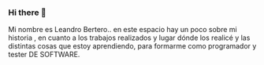 ### Hi there 👋 
Mi nombre es Leandro Bertero.. en este espacio hay un poco sobre mi historia , en cuanto a los trabajos realizados y lugar dónde los realicé y las distintas cosas que estoy aprendiendo, para formarme  como programador y tester DE SOFTWARE. 

<!--
**LeaBertero/LeaBertero** is a ✨ _special_ ✨ repository because its `README.md` (this file) appears on your GitHub profile.

Here are some ideas to get you started:

- 🔭 I’m currently working on ... 
- 🌱 I’m currently learning ...los fundamentos básicos de la programación en sus diferentes estructuras, con el programa Psein (Escribir, leer, asignar, Si-Entonces, Según, Mientras, Repetir, Para, Sub Proceso. En continuación al conocimiento y aprendizaje de estas estructuras basicas de programación, seguí con el lenguaje de C# trabajando en Visual Studio, aplicando los conocimientos anteriores y estructuras ya vistas en  Pseint (Pseudocodigo). Trabajando esta vez con  formularios windows, creando proyectos y repositorios para posteriormente aplicar conocimientos en lo que se llama FrontEnd(Parte visual para el usuario final), luego siguiendo con comunicaciones desde FrontEnd a Backend. 
 👯 I’m looking to collaborate on ... Testing (Muy pronto comenzaré un curso, donde adquiriré todos estos conocimientos que me permiten testear aplicaciones y paginas web, para luego reportados estos inconvenientes  a los desarrolladores para que puedan corregir y mejorar el funcionamiento del software).  
Me estoy formando como programador , realicé un año de Desarrollo de Software en el Instituto Técnico Córdoba. Estoy incursionando este año con desarrollo web, con nuevos lenguajes como Java, Java Script...
- 🤔 I’m looking for help with ...
- 💬 Ask me about ...
- 📫 How to reach me: ... a tra vez de cel: 3518758871
- 😄 Pronouns: ...
- ⚡ Fun fact: ... Soy una persona curiosa, estoy siempre buscando de hacer cosas nuevas.. me gusta aprender, soy bastante inquieto en ese sentido, siempre buscando cosas nuevas y rodearme de los que saben.
-->
